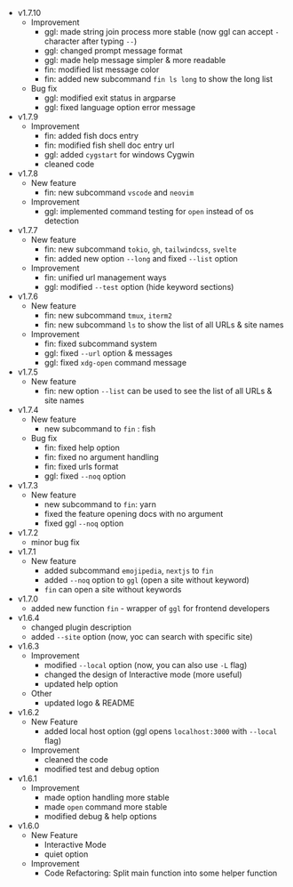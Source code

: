 - v1.7.10
    - Improvement
        - ggl: made string join process more stable (now ggl can accept `-` character after typing `--`)
        - ggl: changed prompt message format
        - ggl: made help message simpler & more readable
        - fin: modified list message color
        - fin: added new subcommand `fin ls long` to show the long list
    - Bug fix
        - ggl: modified exit status in argparse
        - ggl: fixed language option error message
- v1.7.9
    - Improvement
        - fin: added fish docs entry
        - fin: modified fish shell doc entry url
        - ggl: added `cygstart` for windows Cygwin
        - cleaned code
- v1.7.8
    - New feature
        - fin: new subcommand `vscode` and `neovim`
    - Improvement
        - ggl: implemented command testing for `open` instead of os detection
- v1.7.7
    - New feature
        - fin: new subcommand `tokio`, `gh`, `tailwindcss`, `svelte`
        - fin: added new option `--long` and fixed `--list` option
    - Improvement
        - fin: unified url management ways
        - ggl: modified `--test` option (hide keyword sections)
- v1.7.6
    - New feature
        - fin: new subcommand `tmux`, `iterm2`
        - fin: new subcommand `ls` to show the list of all URLs & site names
    - Improvement
        - fin: fixed subcommand system
        - ggl: fixed `--url` option & messages
        - ggl: fixed `xdg-open` command message
- v1.7.5
    - New feature
        - fin: new option `--list` can be used to see the list of all URLs & site names
- v1.7.4
    - New feature
        - new subcommand to `fin` : fish
    - Bug fix
        - fin: fixed help option
        - fin: fixed no argument handling
        - fin: fixed urls format
        - ggl: fixed `--noq` option
- v1.7.3
    - New feature
        - new subcommand to `fin`: yarn
        - fixed the feature opening docs with no argument
        - fixed ggl `--noq` option
- v1.7.2
    - minor bug fix
- v1.7.1
    - New feature
        - added subcommand `emojipedia`, `nextjs` to `fin` 
        - added `--noq` option to `ggl` (open a site without keyword)
        - `fin` can open a site without keywords
- v1.7.0
    - added new function `fin` - wrapper of `ggl` for frontend developers
- v1.6.4
    - changed plugin description
    - added `--site` option (now, yoc can search with specific site)
- v1.6.3
    - Improvement
        - modified `--local` option (now, you can also use `-L` flag)
        - changed the design of Interactive mode (more useful)
        - updated help option
    - Other
        - updated logo & README
- v1.6.2
    - New Feature
        - added local host option (ggl opens `localhost:3000` with `--local` flag)
    - Improvement
        - cleaned the code
        - modified test and debug option
- v1.6.1
    - Improvement
        - made option handling more stable
        - made `open` command more stable
        - modified debug & help options
- v1.6.0
    - New Feature
        - Interactive Mode 
        - quiet option
    - Improvement
        - Code Refactoring: Split main function into some helper function
